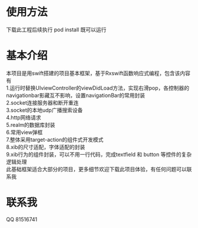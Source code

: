 # 使用方法
下载此工程后续执行 pod install 既可以运行

# 基本介绍
本项目是用swift搭建的项目基本框架，基于Rxswift函数响应式编程，包含该内容有</br>
1.运行时替换UIviewController的viewDidLoad方法，实现右滑pop，各控制器的navigationbar影藏互不影响，设置navigationBar的常用封装</br>
2.socket连接服务器和断开重连</br>
3.socket的本地udp广播搜索设备</br>
4.http网络请求</br>
5.realm的数据库封装</br>
6.常用view弹框</br>
7.整体采用target-action的组件式开发模式</br>
8.xib的尺寸适配，字体适配的封装</br>
9.xib行为的组件封装，可以不用一行代码，完成textfield 和 button 等控件的复杂逻辑处理</br>
此基础框架适合大部分的项目，更多细节欢迎下载此项目体验，有任何问题可以联系我
# 联系我
QQ 81516741


